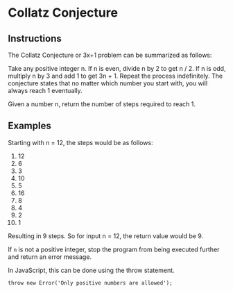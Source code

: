 # Collatz Conjecture
## Instructions

The Collatz Conjecture or 3x+1 problem can be summarized as follows:

Take any positive integer n. If n is even, divide n by 2 to get n / 2. If n is odd, multiply n by 3 and add 1 to get 3n + 1. Repeat the process indefinitely. The conjecture states that no matter which number you start with, you will always reach 1 eventually.

Given a number n, return the number of steps required to reach 1.

## Examples

Starting with n = 12, the steps would be as follows:

1. 12
2. 6
3. 3
4. 10
5. 5
6. 16
7. 8
8. 4
9. 2
10. 1

Resulting in 9 steps. So for input n = 12, the return value would be 9.

If `n` is not a positive integer, stop the program from being executed further and return an error message.

In JavaScript, this can be done using the throw statement.

`throw new Error('Only positive numbers are allowed');`

